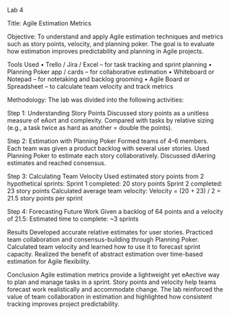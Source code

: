 Lab 4

Title: Agile Estimation Metrics

Objective:
To understand and apply Agile estimation techniques and metrics such as story points, velocity, and planning poker. The goal is to evaluate how estimation improves predictability and planning in Agile projects.


Tools Used
• Trello / Jira / Excel – for task tracking and sprint planning
• Planning Poker app / cards – for collaborative estimation
• Whiteboard or Notepad – for notetaking and backlog grooming
• Agile Board or Spreadsheet – to calculate team velocity and track metrics


Methodology:
 The lab was divided into the following activities:

Step 1:
 Understanding Story Points
Discussed story points as a unitless measure of eAort and complexity.
 Compared with tasks by relative sizing (e.g., a task twice as hard as another = double the points).

 Step 2:
Estimation with Planning Poker
Formed teams of 4–6 members.
Each team was given a product backlog with several user stories.
Used Planning Poker to estimate each story collaboratively.
Discussed diAering estimates and reached consensus.

Step 3:
Calculating Team Velocity
Used estimated story points from 2 hypothetical sprints:
Sprint 1 completed: 20 story points
Sprint 2 completed: 23 story points
Calculated average team velocity:
Velocity = (20 + 23) / 2 = 21.5 story points per sprint

Step 4:
 Forecasting Future Work
 Given a backlog of 64 points and a velocity of 21.5:
Estimated time to complete: ~3 sprints


Results
Developed accurate relative estimates for user stories.
Practiced team collaboration and consensus-building through Planning Poker.
Calculated team velocity and learned how to use it to forecast sprint capacity.
Realized the benefit of abstract estimation over time-based estimation for Agile flexibility.



Conclusion
Agile estimation metrics provide a lightweight yet eAective way to plan and manage tasks in a sprint. Story points and velocity help teams forecast work realistically and accommodate change. The lab reinforced the value of team collaboration in estimation and highlighted how consistent tracking improves project predictability.
